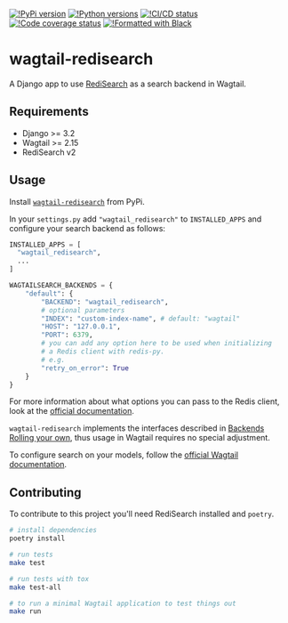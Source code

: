 [![!PyPi version](https://img.shields.io/pypi/v/wagtail-redisearch.svg)](https://pypi.org/project/wagtail-redisearch/)
[![!Python versions](https://img.shields.io/pypi/pyversions/wagtail-redisearch.svg)](https://pypi.org/project/wagtail-redisearch/)
[![!CI/CD status](https://github.com/TommasoAmici/wagtail-redisearch/actions/workflows/build.yaml/badge.svg)](https://github.com/TommasoAmici/wagtail-redisearch/actions/workflows/build.yaml)
[![!Code coverage status](https://codecov.io/gh/TommasoAmici/wagtail-redisearch/branch/main/graph/badge.svg)](https://codecov.io/gh/TommasoAmici/wagtail-redisearch)
[![!Formatted with Black](https://img.shields.io/badge/code%20style-black-000000.svg)](https://github.com/psf/black)

# wagtail-redisearch

A Django app to use [RediSearch](https://redis.com/modules/redis-search/) as a search
backend in Wagtail.

## Requirements

- Django >= 3.2
- Wagtail >= 2.15
- RediSearch v2

## Usage

Install [`wagtail-redisearch`](https://pypi.org/project/wagtail-redisearch/) from PyPi.

In your `settings.py` add `"wagtail_redisearch"` to `INSTALLED_APPS` and configure your search backend as follows:

```py
INSTALLED_APPS = [
  "wagtail_redisearch",
  ...
]

WAGTAILSEARCH_BACKENDS = {
    "default": {
        "BACKEND": "wagtail_redisearch",
        # optional parameters
        "INDEX": "custom-index-name", # default: "wagtail"
        "HOST": "127.0.0.1",
        "PORT": 6379,
        # you can add any option here to be used when initializing
        # a Redis client with redis-py.
        # e.g.
        "retry_on_error": True
    }
}
```

For more information about what options you can pass to the Redis client, look at the [official documentation](https://redis.readthedocs.io/en/stable/connections.html#generic-client).

`wagtail-redisearch` implements the interfaces described in [Backends Rolling your own](https://docs.wagtail.org/en/stable/topics/search/backends.html#rolling-your-own), thus usage in Wagtail requires no special adjustment.

To configure search on your models, follow the [official Wagtail documentation](https://docs.wagtail.org/en/stable/topics/search/index.html).

## Contributing

To contribute to this project you'll need RediSearch installed and `poetry`.

```sh
# install dependencies
poetry install

# run tests
make test

# run tests with tox
make test-all

# to run a minimal Wagtail application to test things out
make run
```
